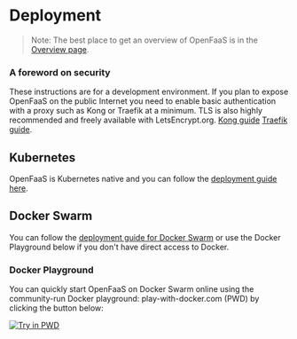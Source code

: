 # Deployment

> Note: The best place to get an overview of OpenFaaS is in the [Overview page](./).

### A foreword on security

These instructions are for a development environment. If you plan to expose OpenFaaS on the public Internet you need to enable basic authentication with a proxy such as Kong or Traefik at a minimum. TLS is also highly recommended and freely available with LetsEncrypt.org. [Kong guide](https://github.com/openfaas/faas/blob/master/guide/kong_integration.md) [Traefik guide](https://github.com/openfaas/faas/blob/master/guide/traefik_integration.md).

## Kubernetes

OpenFaaS is Kubernetes native and you can follow the [deployment guide here](/deployment/kubernetes/).

## Docker Swarm

You can follow the [deployment guide for Docker Swarm](/deployment/swarm/) or use the Docker Playground below if you don't have direct access to Docker.

### Docker Playground

You can quickly start OpenFaaS on Docker Swarm online using the community-run Docker playground: play-with-docker.com (PWD) by clicking the button below:

[![Try in PWD](https://cdn.rawgit.com/play-with-docker/stacks/cff22438/assets/images/button.png)](http://play-with-docker.com?stack=https://raw.githubusercontent.com/openfaas/faas/master/docker-compose.yml&stack_name=func)
